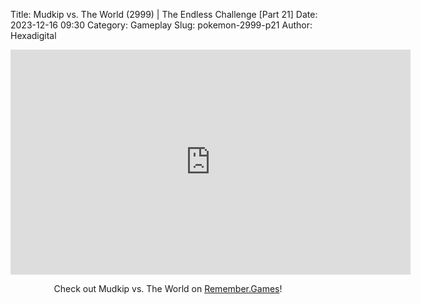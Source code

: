 Title: Mudkip vs. The World (2999) | The Endless Challenge [Part 21]
Date: 2023-12-16 09:30
Category: Gameplay
Slug: pokemon-2999-p21
Author: Hexadigital

<center><iframe src="https://www.youtube.com/embed/8z0IBLCycfQ?feature=oembed" allow="accelerometer; autoplay; encrypted-media; gyroscope; picture-in-picture" width="640" height="360" frameborder="0"></iframe>

Check out Mudkip vs. The World on [Remember.Games]()!</center>